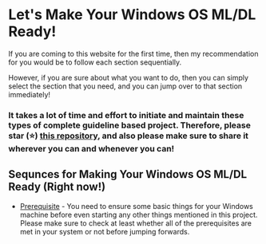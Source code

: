 # Let's Make Your Windows OS ML/DL Ready!

If you are coming to this website for the first time, then my recommendation for you would be to follow each section sequentially.

However, if you are sure about what you want to do, then you can simply select the section that you need, and you can jump over to that section immediately!

### It takes a lot of time and effort to initiate and maintain these types of complete guideline based project. Therefore, please star (⭐) [this repository](https://github.com/FahimFBA/WinML), and also please make sure to share it wherever you can and whenever you can!


## Sequnces for Making Your Windows OS ML/DL Ready (Right now!)

- [Prerequisite](/prerequisite) - You need to ensure some basic things for your Windows machine before even starting any other things mentioned in this project. Please make sure to check at least whether all of the prerequisites are met in your system or not before jumping forwards.